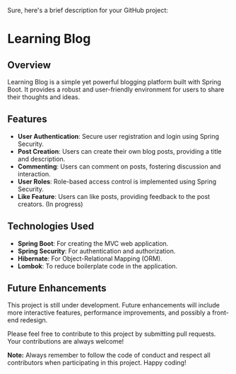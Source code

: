 Sure, here's a brief description for your GitHub project:

# Learning Blog

## Overview
Learning Blog is a simple yet powerful blogging platform built with Spring Boot. It provides a robust and user-friendly environment for users to share their thoughts and ideas.

## Features
- **User Authentication**: Secure user registration and login using Spring Security.
- **Post Creation**: Users can create their own blog posts, providing a title and description.
- **Commenting**: Users can comment on posts, fostering discussion and interaction.
- **User Roles**: Role-based access control is implemented using Spring Security.
- **Like Feature**: Users can like posts, providing feedback to the post creators. (In progress)

## Technologies Used
- **Spring Boot**: For creating the MVC web application.
- **Spring Security**: For authentication and authorization.
- **Hibernate**: For Object-Relational Mapping (ORM).
- **Lombok**: To reduce boilerplate code in the application.

## Future Enhancements
This project is still under development. Future enhancements will include more interactive features, performance improvements, and possibly a front-end redesign.

Please feel free to contribute to this project by submitting pull requests. Your contributions are always welcome! 

**Note:** Always remember to follow the code of conduct and respect all contributors when participating in this project. Happy coding!
